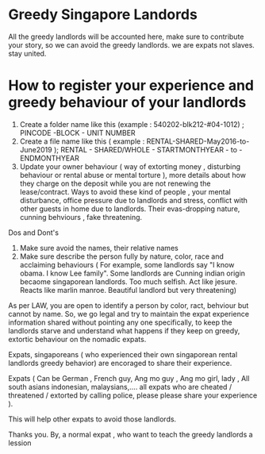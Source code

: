 # Greedy Singapore Landords
All the greedy landlords will be accounted here, make sure to contribute your story, so we can avoid the greedy landlords. we are expats not slaves. stay united.

# How to register your experience and greedy behaviour of your landlords

1. Create a folder name like this (example : 540202-blk212-#04-1012) ; PINCODE -BLOCK - UNIT NUMBER
2. Create a file name like this ( example : RENTAL-SHARED-May2016-to-June2019 ); RENTAL - SHARED/WHOLE - STARTMONTHYEAR - to - ENDMONTHYEAR
3. Update your owner behaviour ( way of extorting money , disturbing behaviour  or rental abuse or mental torture ), more details about how they charge on the deposit while you are not renewing the lease/contract. Ways to avoid these kind of people , your mental disturbance, office pressure due to landlords and stress, conflict with other guests in home due to landlords. Their evas-dropping nature, cunning behviours , fake threatening. 
  
Dos and Dont's
1. Make sure avoid the names, their relative names
2. Make sure describe the person fully by nature, color, race and acclaiming behaviours ( For example, some landlords say "I know obama. I know Lee family". Some landlords are Cunning indian origin becaome singaporean landlords. Too much selfish. Act like jesure. Reacts like marlin manroe. Beautiful landlord but very threatening)
  
As per LAW, you are open to identify a person by color, ract, behviour but cannot by name.
So, we go legal and try to maintain the expat experience information shared without pointing any one specifically, to keep the landlords starve and understand what happens if they keep on greedy, extortic behaviour on the nomadic expats.
  
  
Expats, singaporeans ( who experienced their own singaporean rental landlords greedy behavior) are encoraged to share their experience.
 
Expats ( Can be German , French guy, Ang mo guy , Ang mo girl, lady , All south asians indonesian, malaysians,.... all expats who are cheated / threatened / extorted by calling police, please please share your experience ).
  
This will help other expats to avoid those landlords.
  
  
Thanks you.
 By, a normal expat , who want to teach the greedy landlords a lession
